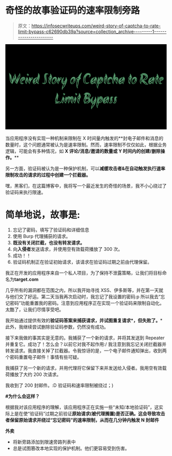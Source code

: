 # 奇怪的故事验证码的速率限制旁路

> 原文：<https://infosecwriteups.com/weird-story-of-captcha-to-rate-limit-bypass-c62690db39a?source=collection_archive---------1----------------------->

![](img/d9994eae90fc424d572d788d59268f28.png)

当应用程序没有实现一种机制来限制在 X 时间量内触发的**封电子邮件和消息的数量时，这个问题通常被认为是速率限制。然而，速率限制不仅仅如此，根据业务逻辑，可能会有多种情况，如 **X 评论/消息/邀请的数量或 Y 时间内的创建/删除操作。****

另一方面，验证码被认为是一种保护机制，可以**减缓攻击者&在自动触发执行速率限制攻击的请求的过程中创建一个拦截器。**

嘿，黑客们，在这篇博客中，我将写一个最近发生的奇怪的场景，我不小心绕过了验证码来执行限速。

# **简单地说，故事是:**

1.  忘记了密码，填写了验证码和详细信息
2.  使用 Burp 代理捕获的请求。
3.  **既没有关闭拦截，也没有转发请求。**
4.  向**入侵者**发送请求，并使用空有效载荷播放了 300 次。
5.  成功！！
6.  验证码机制正在验证初始请求，该请求在验证码过期之前由代理保留。

我正在开发的应用程序来自一个私人项目，为了保持不泄露策略，让我们将目标命名为**target.com**

几乎所有的漏洞都在范围之内，所以我开始寻找 XSS、伊多斯等，并在第一天就与他们交了好运。第二天当我再次启动时，我忘记了我设置的密码:p 所以我去“忘记密码”功能重置我的密码。注意到应用程序正在实现一个验证码来限制自动化。太酷了，让我们尽情享受吧。

我开始通过提供有效的**验证码答案来捕获请求，并试图重复请求*，但失败了。*** 此外，我继续尝试删除验证码参数，仍然没有成功。

接下来我做的事其实是无意的。我捕获了一个新的请求，并将其发送到 Repeater 并重复它。成功了！怎么会？以前它对我不起作用:/ 我注意到我忘记关闭拦截器并转发请求。我直接关掉了拦截器。令我惊讶的是，一个电子邮件通知弹出，收到两个密码重置电子邮件！事情有些可疑。

我捕获了另一个新的请求，并用代理将它保留下来并发送给入侵者。我用空有效载荷播放了大约 200 次请求。

我收到了 200 封邮件。:D 验证码和速率限制被绕过；)

**#为什么会这样？**

根据我对该应用程序的理解，该应用程序正在实施一些“未知/本地验证码”，这实际上是在使“验证码”过期之前验证**原始请求(被代理搁置)是否正确。**这会导致攻击者保留原始请求并绕过“忘记密码”的速率限制，从而**在几分钟内触发 N 封邮件**

**外卖**

*   将新旁路添加到限速旁路列表中
*   总是试图篡改本地实现的保护机制。他们更容易受到伤害。